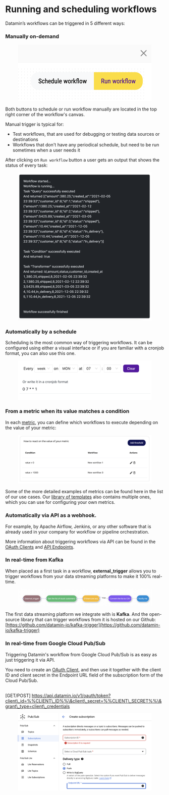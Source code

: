 # Running and scheduling workflows

Datamin’s workflows can be triggered in 5 different ways:

### Manually on-demand

<figure><img src="../.gitbook/assets/Screenshot 2022-09-16 at 18.41.11.png" alt=""><figcaption></figcaption></figure>

Both buttons to schedule or run workflow manually are located in the top right corner of the workflow's canvas.&#x20;

Manual trigger is typical for:

* Test workflows, that are used for debugging or testing data sources or destinations
* Workflows that don't have any periodical schedule, but need to be run sometimes when a user needs it

After clicking on `Run workflow` button a user gets an output that shows the status of every task:

<figure><img src="../.gitbook/assets/Screenshot 2022-09-16 at 18.45.18.png" alt=""><figcaption></figcaption></figure>

### Automatically by a schedule

Scheduling is the most common way of triggering workflows. It can be configured using either a visual interface or if you are familiar with a cronjob format, you can also use this one.

<figure><img src="../.gitbook/assets/Screenshot 2022-09-16 at 18.55.53.png" alt=""><figcaption></figcaption></figure>

### From a metric when its value matches a condition

In each [metric](broken-reference), you can define which workflows to execute depending on the value of your metric:

<figure><img src="../.gitbook/assets/Screenshot 2023-01-15 at 22.14.06.png" alt=""><figcaption></figcaption></figure>

Some of the more detailed examples of metrics can be found here in the list of our use cases. Our [library of templates](library-of-templates.md) also contains multiple ones, which you can use for configuring your own metrics.

### Automatically via API as a webhook.&#x20;

For example, by Apache Airflow, Jenkins, or any other software that is already used in your company for workflow or pipeline orchestration.

More information about triggering workflows via API can be found in the [OAuth Clients](../datamin-api/oauth-clients.md) and [API Endpoints](../datamin-api/api-endpoints.md).

### In real-time from Kafka

When placed as a first task in a workflow, **external\_trigger** allows you to trigger workflows from your data streaming platforms to make it 100% real-time.

<figure><img src="../.gitbook/assets/Screenshot 2022-11-28 at 18.09.50.png" alt=""><figcaption></figcaption></figure>

The first data streaming platform we integrate with is **Kafka**. And the open-source library that can trigger workflows from it is hosted on our Github:  [https://github.com/datamin-io/kafka-trigger](https://github.com/datamin-io/kafka-trigger)

### In real-time from Google Cloud Pub/Sub

Triggering Datamin's workflow from Google Cloud Pub/Sub is as easy as just triggering it via API.

You need to create an [OAuth Client](../datamin-api/oauth-clients.md), and then use it together with the client ID and client secret in the Endpoint URL field of the subscription form of the Cloud Pub/Sub.

\
\[GET/POST] https://api.datamin.io/v1/oauth/token?client\_id=%%CLIENT\_ID%%\&client\_secret=%%CLIENT\_SECRET%%\&grant\_type=client\_credentials

<figure><img src="../.gitbook/assets/Screenshot 2023-06-12 at 23.04.06.png" alt=""><figcaption></figcaption></figure>
